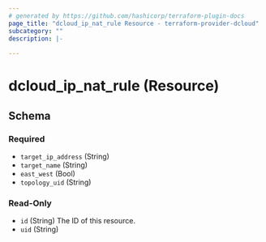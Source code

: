 ```yaml
---
# generated by https://github.com/hashicorp/terraform-plugin-docs
page_title: "dcloud_ip_nat_rule Resource - terraform-provider-dcloud"
subcategory: ""
description: |-
  
---
```


# dcloud_ip_nat_rule (Resource)


<!-- schema generated by tfplugindocs -->
## Schema

### Required

- `target_ip_address` (String)
- `target_name` (String)
- `east_west` (Bool)
- `topology_uid` (String)

### Read-Only

- `id` (String) The ID of this resource.
- `uid` (String)



